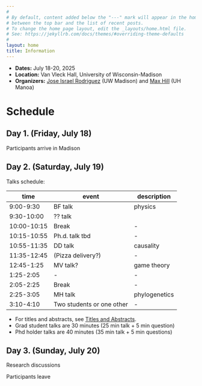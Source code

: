```yaml
---
#
# By default, content added below the "---" mark will appear in the home page
# between the top bar and the list of recent posts.
# To change the home page layout, edit the _layouts/home.html file.
# See: https://jekyllrb.com/docs/themes/#overriding-theme-defaults
#
layout: home
title: Information
---
```


- **Dates:** July 18-20, 2025
- **Location:** Van Vleck Hall, University of Wisconsin-Madison
- **Organizers:** [Jose Israel Rodriguez](https://sites.google.com/wisc.edu/jose/home)  (UW Madison) and [Max Hill](https://sites.google.com/view/max-hill/)  (UH Manoa)

# Schedule

## Day 1. (Friday, July 18)

Participants arrive in Madison

## Day 2. (Saturday, July 19)

Talks schedule:
  
 time        | event                     | description 
-------------|---------------------------|-------------
 9:00-9:30   | BF talk                   | physics       
 9:30-10:00  | ?? talk                   |             
 10:00-10:15 | Break                     |      -      
 10:15-10:55 | Ph.d. talk tbd            |      -      
 10:55-11:35 | DD talk                   |      causality      
 11:35-12:45 | (Pizza delivery?)         |      -      
 12:45-1:25  | MV talk?                  |      game theory      
 1:25-2:05   |                   -       |      -      
 2:05-2:25   | Break                     |      -      
 2:25-3:05   | MH talk                   |     phylogenetics       
 3:10-4:10   | Two students or one other |       -     

- For titles and abstracts, see [Titles and Abstracts](./titles-and-abstracts.md).
- Grad student talks are 30 minutes (25 min talk + 5 min question)
- Phd holder talks are 40 minutes (35 min talk + 5 min questions)

## Day 3. (Sunday, July 20)

Research discussions

Participants leave

